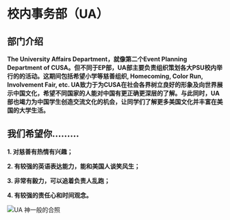 # 校内事务部（UA）

## 部门介绍

**The University Affairs Department，就像第二个Event Planning Department of CUSA。但不同于EP部，UA部主要负责组织策划各大PSU校内举行的的活动。这期间包括希望小学等慈善组织, Homecoming, Color Run, Involvement Fair, etc. UA致力于为CUSA在社会各界树立良好的形象及向世界展示中国文化，希望不同国家的人能对中国有更正确更深层的了解。与此同时，UA部也竭力为中国学生创造交流文化的机会，让同学们了解更多美国文化并丰富在美国的大学生活。**

## **我们希望你.........**

**1. 对慈善有热情有兴趣；**

**2. 有较强的英语表达能力，能和美国人谈笑风生；**

**3. 非常有毅力，可以追着负责人乱跑；**

**4. 有较强的责任心和时间观念。**

![UA &#x795E;&#x4E00;&#x822C;&#x7684;&#x5408;&#x7167;](https://lh5.googleusercontent.com/j4EnPHJEcAkQtHNs5awFGSL-2O_s6fSyD8ZBIStzEAv8KPufOqmTmQ9-MPJD_yThtG0tlrTLy-3tBxDQh23fzQnAAghc4XVeF3JpAhZSc2UesKy250cHIhQXoeoYYX9cJOmkFOYiZ7BtdnDGug)

